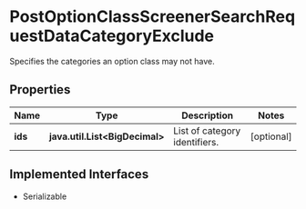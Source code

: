 

# PostOptionClassScreenerSearchRequestDataCategoryExclude

Specifies the categories an option class may not have.

## Properties

Name | Type | Description | Notes
------------ | ------------- | ------------- | -------------
**ids** | **java.util.List&lt;BigDecimal&gt;** | List of category identifiers. |  [optional]


## Implemented Interfaces

* Serializable


